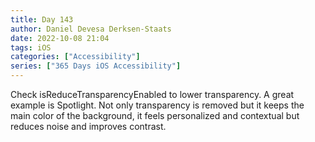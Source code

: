 ```yaml
---
title: Day 143
author: Daniel Devesa Derksen-Staats
date: 2022-10-08 21:04
tags: iOS
categories: ["Accessibility"]
series: ["365 Days iOS Accessibility"]
---
```


Check isReduceTransparencyEnabled to lower transparency. A great example is Spotlight. Not only transparency is removed but it keeps the main color of the background, it feels personalized and contextual but reduces noise and improves contrast.